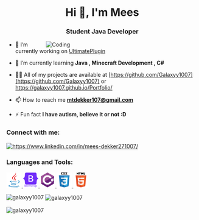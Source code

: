 <h1 align="center">Hi 👋, I'm Mees</h1>
<h3 align="center">Student Java Developer</h3>
<img align="right" alt="Coding" width="400" src="https://media3.giphy.com/media/v1.Y2lkPTc5MGI3NjExOXd2dTNudnFuODF3dW9ibHAzeHpxeXM2bDkwbHV6MjFoZnRlYzlocCZlcD12MV9pbnRlcm5hbF9naWZfYnlfaWQmY3Q9Zw/2IudUHdI075HL02Pkk/giphy.gif">

- 🔭 I’m currently working on [UltimatePlugin](https://github.com/Galaxyy1007/UltimatePlugin)

- 🌱 I’m currently learning **Java , Minecraft Development , C#**

- 👨‍💻 All of my projects are available at [https://github.com/Galaxyy1007](https://github.com/Galaxyy1007) or https://galaxyy1007.github.io/Portfolio/

- 📫 How to reach me **mtdekker107@gmail.com**

- ⚡ Fun fact **I have autism, believe it or not :D**

<h3 align="left">Connect with me:</h3>
<p align="left">
<a href="https://linkedin.com/in/https://www.linkedin.com/in/mees-dekker271007/" target="blank"><img align="center" src="https://raw.githubusercontent.com/rahuldkjain/github-profile-readme-generator/master/src/images/icons/Social/linked-in-alt.svg" alt="https://www.linkedin.com/in/mees-dekker271007/" height="30" width="40" /></a>
</p>

<h3 align="left">Languages and Tools:</h3>
<p align="left"> <a href="https://www.java.com" target="_blank" rel="noreferrer"> <img src="https://raw.githubusercontent.com/devicons/devicon/master/icons/java/java-original.svg" alt="java" width="40" height="40"/> </a> <a href="https://getbootstrap.com" target="_blank" rel="noreferrer"> <img src="https://raw.githubusercontent.com/devicons/devicon/master/icons/bootstrap/bootstrap-plain-wordmark.svg" alt="bootstrap" width="40" height="40"/> </a> <a href="https://www.w3schools.com/cs/" target="_blank" rel="noreferrer"> <img src="https://raw.githubusercontent.com/devicons/devicon/master/icons/csharp/csharp-original.svg" alt="csharp" width="40" height="40"/> </a> <a href="https://www.w3schools.com/css/" target="_blank" rel="noreferrer"> <img src="https://raw.githubusercontent.com/devicons/devicon/master/icons/css3/css3-original-wordmark.svg" alt="css3" width="40" height="40"/> </a> <a href="https://www.w3.org/html/" target="_blank" rel="noreferrer"> <img src="https://raw.githubusercontent.com/devicons/devicon/master/icons/html5/html5-original-wordmark.svg" alt="html5" width="40" height="40"/> </a></p>

<p><img align="left" src="https://github-readme-stats.vercel.app/api/top-langs?username=galaxyy1007&show_icons=true&locale=en&layout=compact" alt="galaxyy1007" /></p>

<p>&nbsp;<img align="center" src="https://github-readme-stats.vercel.app/api?username=galaxyy1007&show_icons=true&locale=en" alt="galaxyy1007" /></p>

<p><img align="center" src="https://github-readme-streak-stats.herokuapp.com/?user=galaxyy1007&" alt="galaxyy1007" /></p>
